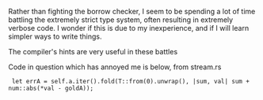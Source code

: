 Rather than fighting the borrow checker, I seem to be spending a lot of time battling the extremely strict type system, often resulting in extremely verbose code. I wonder if this is due to my inexperience, and if I will learn simpler ways to write things. 

The compiler's hints are very useful in these battles

Code in question which has annoyed me is below, from stream.rs
```
 let errA = self.a.iter().fold(T::from(0).unwrap(), |sum, val| sum + num::abs(*val - goldA));
```
